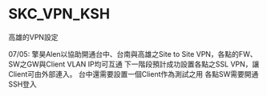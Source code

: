 # SKC_VPN_KSH
高雄的VPN設定

07/05:
擎昊Alen以協助開通台中、台南與高雄之Site to Site VPN，各點的FW、SW之GW與Client VLAN IP均可互通
下一階段預計成功設置各點之SSL VPN，讓Client可由外部連入。
台中還需要設置一個Client作為測試之用
各點SW需要開通SSH登入
